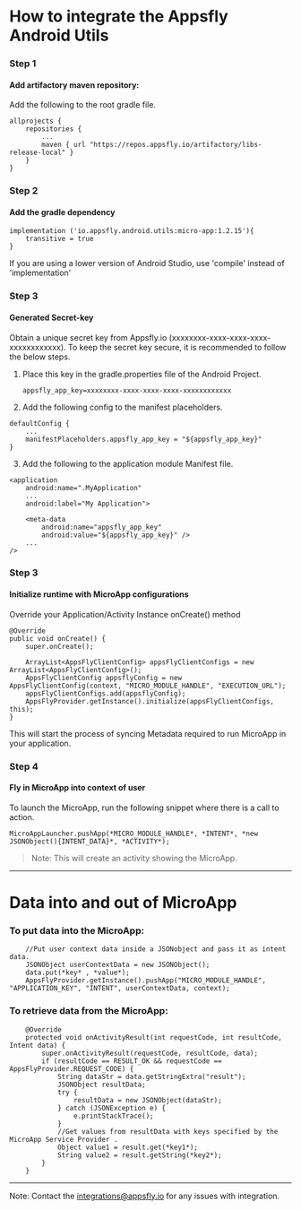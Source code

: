 # How to integrate the Appsfly Android Utils

### Step 1
#### Add artifactory maven repository:
Add the following to the root gradle file.

	allprojects {
		repositories {
			...
			maven { url "https://repos.appsfly.io/artifactory/libs-release-local" }
		}
	}

### Step 2
#### Add the gradle dependency
    implementation ('io.appsfly.android.utils:micro-app:1.2.15'){
        transitive = true
    }

If you are using a lower version of Android Studio, use 'compile' instead of 'implementation'

### Step 3
#### Generated Secret-key

Obtain a unique secret key from Appsfly.io (xxxxxxxx-xxxx-xxxx-xxxx-xxxxxxxxxxxx). To keep the secret key secure, it is recommended to follow the below steps.

1. Place this key in the gradle.properties file of the Android Project.

    `appsfly_app_key=xxxxxxxx-xxxx-xxxx-xxxx-xxxxxxxxxxxx`

2. Add the following config to the manifest placeholders.

```
defaultConfig {
    ...
    manifestPlaceholders.appsfly_app_key = "${appsfly_app_key}"
}
```

3. Add the following to the application module Manifest file.

```
<application
    android:name=".MyApplication"
    ...
    android:label="My Application">

    <meta-data
        android:name="appsfly_app_key"
        android:value="${appsfly_app_key}" />
    ...
/>
```

### Step 3

#### Initialize runtime with MicroApp configurations

Override your Application/Activity Instance onCreate() method 

	@Override
	public void onCreate() {
		super.onCreate();

		ArrayList<AppsFlyClientConfig> appsFlyClientConfigs = new ArrayList<AppsFlyClientConfig>();
		AppsFlyClientConfig appsflyConfig = new AppsFlyClientConfig(context, "MICRO_MODULE_HANDLE", "EXECUTION_URL");
		appsFlyClientConfigs.add(appsflyConfig);
		AppsFlyProvider.getInstance().initialize(appsFlyClientConfigs, this);
	}

This will start the process of syncing Metadata required to run MicroApp in your application.


### Step 4

#### Fly in MicroApp into context of user

To launch the MicroApp, run the following snippet where there is a call to action.

```
MicroAppLauncher.pushApp(*MICRO_MODULE_HANDLE*, *INTENT*, *new JSONObject(){INTENT_DATA}*, *ACTIVITY*);
```

> Note: This will create an activity showing the MicroApp.

___

# Data into and out of MicroApp

### To put data into the MicroApp:
```
    //Put user context data inside a JSONobject and pass it as intent data.
    JSONObject userContextData = new JSONObject();
    data.put(*key* , *value*);
    AppsFlyProvider.getInstance().pushApp("MICRO_MODULE_HANDLE", "APPLICATION_KEY", "INTENT", userContextData, context);
```

### To retrieve data from the MicroApp:
```
    @Override
    protected void onActivityResult(int requestCode, int resultCode, Intent data) {
        super.onActivityResult(requestCode, resultCode, data);
        if (resultCode == RESULT_OK && requestCode == AppsFlyProvider.REQUEST_CODE) {
            String dataStr = data.getStringExtra("result");
            JSONObject resultData;
            try {
                resultData = new JSONObject(dataStr);
            } catch (JSONException e) {
                e.printStackTrace();
            }
            //Get values from resultData with keys specified by the MicroApp Service Provider .
            Object value1 = result.get(*key1*);
            String value2 = result.getString(*key2*);
        }
    }
```
___


Note: Contact the integrations@appsfly.io for any issues with integration.
